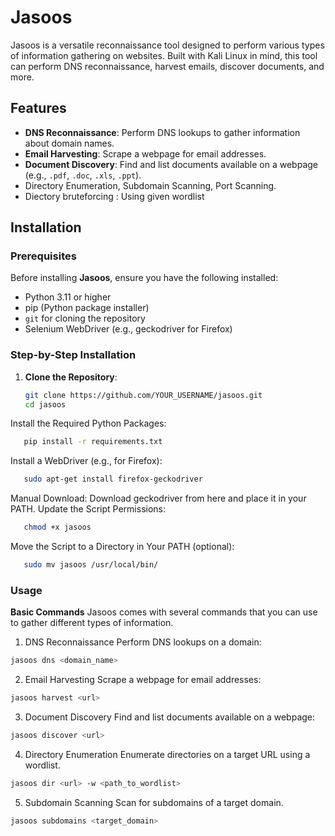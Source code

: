 # Jasoos
Jasoos is a versatile reconnaissance tool designed to perform various types of information gathering on websites. Built with Kali Linux in mind, this tool can perform DNS reconnaissance, harvest emails, discover documents, and more.

## Features

- **DNS Reconnaissance**: Perform DNS lookups to gather information about domain names.
- **Email Harvesting**: Scrape a webpage for email addresses.
- **Document Discovery**: Find and list documents available on a webpage (e.g., `.pdf`, `.doc`, `.xls`, `.ppt`).
- Directory Enumeration, Subdomain Scanning, Port Scanning.
- Diectory bruteforcing : Using given wordlist

## Installation

### Prerequisites

Before installing **Jasoos**, ensure you have the following installed:

- Python 3.11 or higher
- pip (Python package installer)
- `git` for cloning the repository
- Selenium WebDriver (e.g., geckodriver for Firefox)

### Step-by-Step Installation

1. **Clone the Repository**:
   ```sh
   git clone https://github.com/YOUR_USERNAME/jasoos.git
   cd jasoos

Install the Required Python Packages:

```sh
   pip install -r requirements.txt
```
Install a WebDriver (e.g., for Firefox):

```sh
   sudo apt-get install firefox-geckodriver
```
Manual Download: Download geckodriver from here and place it in your PATH.
Update the Script Permissions:

```sh
   chmod +x jasoos
```
Move the Script to a Directory in Your PATH (optional):

```sh
   sudo mv jasoos /usr/local/bin/
```
### Usage
**Basic Commands**
Jasoos comes with several commands that you can use to gather different types of information.

1. DNS Reconnaissance
Perform DNS lookups on a domain:
```sh
jasoos dns <domain_name>
```
2. Email Harvesting
Scrape a webpage for email addresses:
```sh
jasoos harvest <url>
```
3. Document Discovery
Find and list documents available on a webpage:
```sh
jasoos discover <url>
```
4. Directory Enumeration
Enumerate directories on a target URL using a wordlist.
```sh
jasoos dir <url> -w <path_to_wordlist>
```
5. Subdomain Scanning
Scan for subdomains of a target domain.
```sh
jasoos subdomains <target_domain>
